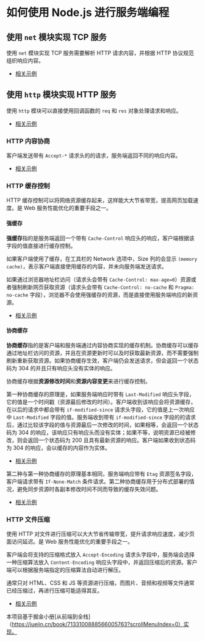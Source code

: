 # 如何使用 Node.js 进行服务端编程

## 使用 `net` 模块实现 TCP 服务

使用 `net` 模块实现 TCP 服务需要解析 HTTP 请求内容，并根据 HTTP 协议规范组织响应内容。

- [相关示例](./tcp-server.js)

## 使用 `http` 模块实现 HTTP 服务

使用 `http` 模块可以直接使用回调函数的 `req` 和 `res` 对象处理请求和响应。

- [相关示例](./http-simple.js)

### HTTP 内容协商

客户端发送带有 `Accept-*` 请求头的的请求，服务端返回不同的响应内容。

- [相关示例](./http-consult.js)

### HTTP 缓存控制

HTTP 缓存控制可以将网络资源缓存起来，这样能大大节省带宽，提高网页加载速度。是 Web 服务性能优化的重要手段之一。

#### 强缓存

**强缓存**指的是服务端返回一个带有 `Cache-Control` 响应头的响应，客户端根据该字段的值直接进行缓存控制。

如果客户端使用了缓存，在工具栏的 Network 选项中，Size 列的会显示 `(memory cache)`，表示客户端直接使用缓存的内容，并未向服务端发送请求。

如果通过浏览器地址栏访问（请求头会带有 `Cache-Control: max-age=0`）资源或者强制刷新网页获取资源（请求头会带有 `Cache-Control: no-cache` 和 `Pragma: no-cache` 字段），浏览器不会使用强缓存的资源，而是直接使用服务端响应的新资源。

- [相关示例](./http-cache-control.js)

#### 协商缓存

**协商缓存**指的是客户端和服务端通过内容协商实现的缓存机制。协商缓存可以缓存通过地址栏访问的资源，并且在资源更新时可以及时获取最新资源，而不需要强制刷新重新获取资源。如果协商缓存生效，客户端仍会发送请求，但会返回一个状态码为 304 的并且只有响应头没有实体的响应。

协商缓存根据**资源修改时间**和**资源内容变更**来进行缓存控制。

第一种协商缓存的原理是，如果服务端响应时带有 `Last-Modified` 响应头字段，它的值是一个时间戳（资源最后修改的时间）。客户端收到该响应会将资源缓存，在以后的请求中都会带有 `if-modified-since` 请求头字段，它的值是上一次响应中 `Last-Modified` 字段的值。服务端收到带有 `if-modified-since` 字段的的请求后，通过比较该字段的值与资源最后一次修改的时间，如果相等，会返回一个状态码为 304 的响应，该响应只有响应头而没有实体；如果不等，说明资源已经被修改，则会返回一个状态码为 200 且具有最新资源的响应。客户端如果收到状态码为 304 的响应，会以缓存的内容作为实体。

- [相关示例](./http-last-modified.js)

第二种与第一种协商缓存的原理基本相同，服务端响应带有 `Etag` 资源签名字段，客户端请求带有 `If-None-Match` 条件请求。第二种协商缓存用于分布式部署的情况，避免同步资源时各副本修改时间不同而导致的缓存失效问题。

- [相关示例](./http-etag.js)

### HTTP 文件压缩

使用 HTTP 对文件进行压缩可以大大节省传输带宽，提升请求响应速度，减少页面访问延迟。是 Web 服务性能优化的重要手段之一。

客户端会将支持的压缩格式放入 `Accept-Encoding` 请求头字段中，服务端会选择一种压缩算法放入 `Content-Encoding` 响应头字段中，并返回压缩后的资源。客户端可以根据服务端指定的压缩算法自动进行解压。

通常只对 HTML、CSS 和 JS 等资源进行压缩，而图片、音频和视频等文件通常已经压缩过，再进行压缩可能适得其反。

- [相关示例](./http-compression.js)

本项目基于掘金小册[从前端到全栈]（https://juejin.cn/book/7133100888566005763?scrollMenuIndex=0）实现。

